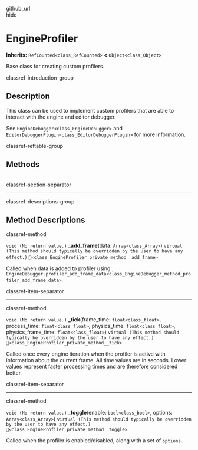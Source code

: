 github\_url  
hide

# EngineProfiler

**Inherits:** `RefCounted<class_RefCounted>` **&lt;**
`Object<class_Object>`

Base class for creating custom profilers.

classref-introduction-group

## Description

This class can be used to implement custom profilers that are able to
interact with the engine and editor debugger.

See `EngineDebugger<class_EngineDebugger>` and
`EditorDebuggerPlugin<class_EditorDebuggerPlugin>` for more information.

classref-reftable-group

## Methods

<table>
<tbody>
<tr>
</tr>
<tr>
</tr>
<tr>
</tr>
</tbody>
</table>

classref-section-separator

------------------------------------------------------------------------

classref-descriptions-group

## Method Descriptions

classref-method

`void (No return value.)` **\_add\_frame**(data: `Array<class_Array>`)
`virtual (This method should typically be overridden by the user to have any effect.)`
`🔗<class_EngineProfiler_private_method__add_frame>`

Called when data is added to profiler using
`EngineDebugger.profiler_add_frame_data<class_EngineDebugger_method_profiler_add_frame_data>`.

classref-item-separator

------------------------------------------------------------------------

classref-method

`void (No return value.)` **\_tick**(frame\_time: `float<class_float>`,
process\_time: `float<class_float>`, physics\_time:
`float<class_float>`, physics\_frame\_time: `float<class_float>`)
`virtual (This method should typically be overridden by the user to have any effect.)`
`🔗<class_EngineProfiler_private_method__tick>`

Called once every engine iteration when the profiler is active with
information about the current frame. All time values are in seconds.
Lower values represent faster processing times and are therefore
considered better.

classref-item-separator

------------------------------------------------------------------------

classref-method

`void (No return value.)` **\_toggle**(enable: `bool<class_bool>`,
options: `Array<class_Array>`)
`virtual (This method should typically be overridden by the user to have any effect.)`
`🔗<class_EngineProfiler_private_method__toggle>`

Called when the profiler is enabled/disabled, along with a set of
`options`.
